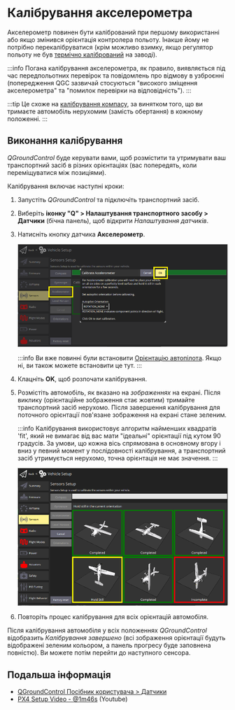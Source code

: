 # Калібрування акселерометра

Акселерометр повинен бути калібрований при першому використанні або якщо змінився орієнтація контролера польоту. Інакше йому не потрібно перекалібруватися (крім можливо взимку, якщо регулятор польоту не був [термічно калібрований](../advanced_config/sensor_thermal_calibration.md) на заводі).

:::info
Погана калібрування акселерометра, як правило, виявляється під час передпольотних перевірок та повідомлень про відмову в узброєнні (попередження QGC зазвичай стосуються "високого зміщення акселерометра" та "помилок перевірки на відповідність").
:::

:::tip
Це схоже на [калібрування компасу](../config/compass.md), за винятком того, що ви тримаєте автомобіль нерухомим (замість обертання) в кожному положенні.
:::

## Виконання калібрування

_QGroundControl_ буде керувати вами, щоб розмістити та утримувати ваш транспортний засіб в різних орієнтаціях (вас попередять, коли переміщуватися між позиціями).

Калібрування включає наступні кроки:

1. Запустіть _QGroundControl_ та підключіть транспортний засіб.
1. Виберіть **іконку "Q" >  Налаштування транспортного засобу >  Датчики** (бічна панель), щоб відкрити _Налаштування датчиків_.
1. Натисніть кнопку датчика **Акселерометр**.

   ![Accelerometer calibration](../../assets/qgc/setup/sensor/accelerometer.png)

   :::info Ви вже повинні були встановити [Орієнтацію автопілота](../config/flight_controller_orientation.md). Якщо ні, ви також можете встановити це тут.
:::

1. Клацніть **OK**, щоб розпочати калібрування.
1. Розмістіть автомобіль, як вказано на _зображеннях_ на екрані. Після виклику (орієнтаційне зображення стає жовтим) тримайте транспортний засіб нерухомо. Після завершення калібрування для поточного орієнтації пов'язане зображення на екрані стане зеленим.

   :::info
Калібрування використовує алгоритм найменших квадратів 'fit', який не вимагає від вас мати "ідеальні" орієнтації під кутом 90 градусів.
За умови, що кожна вісь спрямована в основному вгору і вниз у певний момент у послідовності калібрування, а транспортний засіб утримується нерухомо, точна орієнтація не має значення.
:::

   ![Accelerometer calibration](../../assets/qgc/setup/sensor/accelerometer_positions_px4.png)

1. Повторіть процес калібрування для всіх орієнтацій автомобіля.

Після калібрування автомобіля у всіх положеннях _QGroundControl_ відобразить _Калібрування завершено_ (всі зображення орієнтації будуть відображені зеленим кольором, а панель прогресу буде заповнена повністю). Ви можете потім перейти до наступного сенсора.

## Подальша інформація

- [ QGroundControl Посібник користувача > Датчики](https://docs.qgroundcontrol.com/master/en/qgc-user-guide/setup_view/sensors_px4.html#accelerometer)
- [PX4 Setup Video - @1m46s](https://youtu.be/91VGmdSlbo4?t=1m46s) (Youtube)
